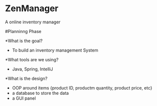 # ZenManager
A online inventory manager

#Planninng Phase

*What is the goal?
- To build an inventory management System

*What tools are we using?
- Java, Spring, IntelliJ

*What is the design?
- OOP around items {product ID, productm quantity, product price, etc}
- a database to store the data
- a GUI panel
